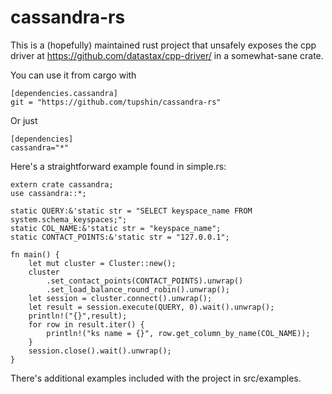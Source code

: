# cassandra-rs

This is a (hopefully) maintained rust project that unsafely
exposes the cpp driver at https://github.com/datastax/cpp-driver/
in a somewhat-sane crate.

You can use it from cargo with

    [dependencies.cassandra]
    git = "https://github.com/tupshin/cassandra-rs"

Or just

    [dependencies]
    cassandra="*"


Here's a straightforward example found in simple.rs:


    extern crate cassandra;
    use cassandra::*;

    static QUERY:&'static str = "SELECT keyspace_name FROM system.schema_keyspaces;";
    static COL_NAME:&'static str = "keyspace_name";
    static CONTACT_POINTS:&'static str = "127.0.0.1";

    fn main() {
        let mut cluster = Cluster::new();
        cluster
            .set_contact_points(CONTACT_POINTS).unwrap()
            .set_load_balance_round_robin().unwrap();
        let session = cluster.connect().unwrap();
        let result = session.execute(QUERY, 0).wait().unwrap();
        println!("{}",result);
        for row in result.iter() {
            println!("ks name = {}", row.get_column_by_name(COL_NAME));
        }
        session.close().wait().unwrap();
    }

There's additional examples included with the project in src/examples.
